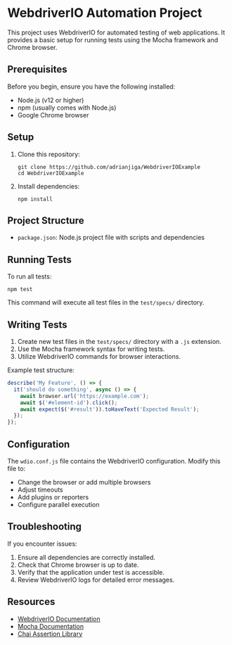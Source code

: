 # WebdriverIO Automation Project

This project uses WebdriverIO for automated testing of web applications. It provides a basic setup for running tests using the Mocha framework and Chrome browser.

## Prerequisites

Before you begin, ensure you have the following installed:

- Node.js (v12 or higher)
- npm (usually comes with Node.js)
- Google Chrome browser

## Setup

1. Clone this repository:

   ```
   git clone https://github.com/adrianjiga/WebdriverIOExample
   cd WebdriverIOExample
   ```

2. Install dependencies:
   ```
   npm install
   ```

## Project Structure

- `package.json`: Node.js project file with scripts and dependencies

## Running Tests

To run all tests:

```
npm test
```

This command will execute all test files in the `test/specs/` directory.

## Writing Tests

1. Create new test files in the `test/specs/` directory with a `.js` extension.
2. Use the Mocha framework syntax for writing tests.
3. Utilize WebdriverIO commands for browser interactions.

Example test structure:

```javascript
describe('My Feature', () => {
  it('should do something', async () => {
    await browser.url('https://example.com');
    await $('#element-id').click();
    await expect($('#result')).toHaveText('Expected Result');
  });
});
```

## Configuration

The `wdio.conf.js` file contains the WebdriverIO configuration. Modify this file to:

- Change the browser or add multiple browsers
- Adjust timeouts
- Add plugins or reporters
- Configure parallel execution

## Troubleshooting

If you encounter issues:

1. Ensure all dependencies are correctly installed.
2. Check that Chrome browser is up to date.
3. Verify that the application under test is accessible.
4. Review WebdriverIO logs for detailed error messages.

## Resources

- [WebdriverIO Documentation](https://webdriver.io/docs/gettingstarted)
- [Mocha Documentation](https://mochajs.org/)
- [Chai Assertion Library](https://www.chaijs.com/)
